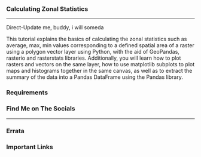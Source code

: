 ### Calculating Zonal Statistics
<hr>

Direct-Update me, buddy, i will someda

This tutorial explains the basics of calculating the zonal statistics such as average, max, min values corresponding to a defined spatial area of a raster using a polygon vector layer using Python, with the aid of GeoPandas, rasterio and rasterstats libraries. Additionally, you will learn how to plot rasters and vectors on the same layer, how to use matplotlib subplots to plot maps and histograms together in the same canvas, as well as to extract the summary of the data into a Pandas DataFrame using the Pandas library.

### Requirements

### Find Me on The Socials
<hr>

### Errata

### Important Links